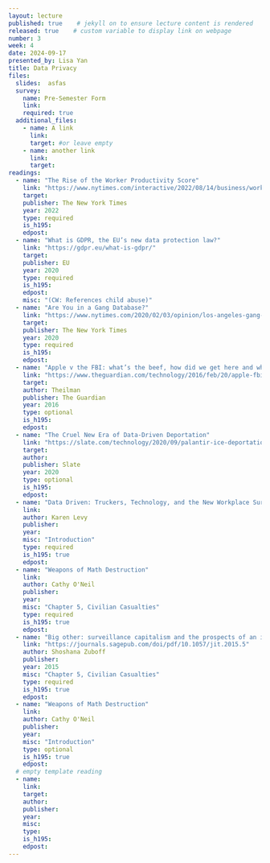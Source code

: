 ```yaml
---
layout: lecture
published: true    # jekyll on to ensure lecture content is rendered
released: true    # custom variable to display link on webpage
number: 3
week: 4
date: 2024-09-17
presented_by: Lisa Yan
title: Data Privacy
files:
  slides:  asfas
  survey:
    name: Pre-Semester Form
    link: 
    required: true
  additional_files:
    - name: A link
      link: 
      target: #or leave empty
    - name: another link
      link: 
      target:
readings:
  - name: "The Rise of the Worker Productivity Score"
    link: "https://www.nytimes.com/interactive/2022/08/14/business/worker-productivity-tracking.html"
    target:
    publisher: The New York Times
    year: 2022
    type: required
    is_h195: 
    edpost:
  - name: "What is GDPR, the EU’s new data protection law?"
    link: "https://gdpr.eu/what-is-gdpr/"
    target:
    publisher: EU
    year: 2020
    type: required
    is_h195: 
    edpost:
    misc: "(CW: References child abuse)"
  - name: "Are You in a Gang Database?"
    link: "https://www.nytimes.com/2020/02/03/opinion/los-angeles-gang-database.html"
    target:
    publisher: The New York Times
    year: 2020
    type: required
    is_h195: 
    edpost:
  - name: "Apple v the FBI: what’s the beef, how did we get here and what’s at stake?"
    link: "https://www.theguardian.com/technology/2016/feb/20/apple-fbi-iphone-explainer-san-bernardino"
    target:
    author: Theilman
    publisher: The Guardian
    year: 2016
    type: optional
    is_h195: 
    edpost: 
  - name: "The Cruel New Era of Data-Driven Deportation"
    link: "https://slate.com/technology/2020/09/palantir-ice-deportation-immigrant-surveillance-big-data.html"
    target:
    author: 
    publisher: Slate
    year: 2020
    type: optional
    is_h195: 
    edpost:
  - name: "Data Driven: Truckers, Technology, and the New Workplace Surveillance"
    link:
    author: Karen Levy
    publisher: 
    year: 
    misc: "Introduction"
    type: required
    is_h195: true
    edpost:
  - name: "Weapons of Math Destruction"
    link:
    author: Cathy O'Neil
    publisher: 
    year: 
    misc: "Chapter 5, Civilian Casualties"
    type: required
    is_h195: true
    edpost:
  - name: "Big other: surveillance capitalism and the prospects of an information civilization"
    link: "https://journals.sagepub.com/doi/pdf/10.1057/jit.2015.5"
    author: Shoshana Zuboff
    publisher: 
    year: 2015
    misc: "Chapter 5, Civilian Casualties"
    type: required
    is_h195: true
    edpost:
  - name: "Weapons of Math Destruction"
    link:
    author: Cathy O'Neil
    publisher: 
    year: 
    misc: "Introduction"
    type: optional
    is_h195: true
    edpost:
  # empty template reading 
  - name: 
    link:
    target:
    author: 
    publisher: 
    year: 
    misc: 
    type: 
    is_h195: 
    edpost:
---
```



<!-- information here -->
